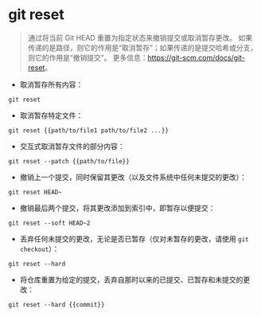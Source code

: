 # git reset

> 通过将当前 Git HEAD 重置为指定状态来撤销提交或取消暂存更改。
> 如果传递的是路径，则它的作用是“取消暂存”；如果传递的是提交哈希或分支，则它的作用是“撤销提交”。
> 更多信息：<https://git-scm.com/docs/git-reset>。

- 取消暂存所有内容：

`git reset`

- 取消暂存特定文件：

`git reset {{path/to/file1 path/to/file2 ...}}`

- 交互式取消暂存文件的部分内容：

`git reset --patch {{path/to/file}}`

- 撤销上一个提交，同时保留其更改（以及文件系统中任何未提交的更改）：

`git reset HEAD~`

- 撤销最后两个提交，将其更改添加到索引中，即暂存以便提交：

`git reset --soft HEAD~2`

- 丢弃任何未提交的更改，无论是否已暂存（仅对未暂存的更改，请使用 `git checkout`）：

`git reset --hard`

- 将仓库重置为给定的提交，丢弃自那时以来的已提交、已暂存和未提交的更改：

`git reset --hard {{commit}}`